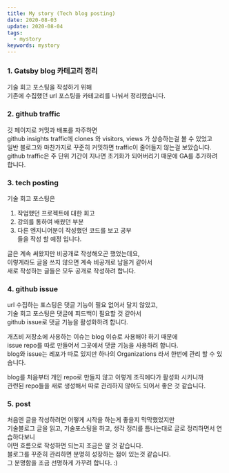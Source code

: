 ```yaml
---
title: My story (Tech blog posting)
date: 2020-08-03
update: 2020-08-04
tags:
  - mystory
keywords: mystory
---
```


### 1. Gatsby blog 카테고리 정리
기술 회고 포스팅을 작성하기 위해  
기존에 수집했던 url 포스팅을 카테고리를 나눠서 정리했습니다.

### 2. github traffic
깃 페이지로 커밋과 배포를 자주하면  
github insights traffic에 clones 와 visitors, views 가 상승하는걸 볼 수 있었고  
일반 블로그와 마찬가지로 꾸준히 커밋하면 traffic이 줄어들지 않는걸 보았습니다.  
github traffic은 주 단위 기간이 지나면 초기화가 되어버리기 때문에 GA를 추가하려 합니다.

### 3. tech posting
기술 회고 포스팅은  
1. 작업했던 프로젝트에 대한 회고  
2. 강의를 통하여 배웠던 부분  
3. 다른 엔지니어분이 작성했던 코드를 보고 공부  
들을 작성 할 예정 입니다.

글은 계속 써왔지만 비공개로 작성해오곤 했었는데요,  
이렇게라도 글을 쓰지 않으면 계속 비공개로 남을거 같아서  
새로 작성하는 글들은 모두 공개로 작성하려 합니다.  

### 4. github issue 
url 수집하는 포스팅은 댓글 기능이 필요 없어서 달지 않았고,  
기술 회고 포스팅은 댓글에 피드백이 필요할 것 같아서  
github issue로 댓글 기능을 활성화하려 합니다.

개츠비 저장소에 사용하는 이슈는 blog 이슈로 사용해야 하기 때문에  
issue repo를 따로 만들어서 그곳에서 댓글 기능을 사용하려 합니다.  
blog와 issue는 레포가 따로 있지만 하나의 Organizations 라서 한번에 관리 할 수 있습니다.  

blog를 처음부터 개인 repo로 만들지 않고 이렇게 조직에다가 활성화 시키니까  
관련된 repo들을 새로 생성해서 따로 관리하지 않아도 되어서 좋은 것 같습니다.

### 5. post
처음엔 글을 작성하려면 어떻게 시작을 하는게 좋을지 막막했었지만  
기술블로그 글을 읽고, 기술포스팅을 하고, 생각 정리를 틈나는대로 글로 정리하면서 연습하다보니  
어떤 흐름으로 작성하면 되는지 조금은 알 것 같습니다.  
블로그를 꾸준히 관리하면 분명히 성장하는 점이 있는것 같습니다.  
그 분명함을 조금 선명하게 가꾸려 합니다. :)  


